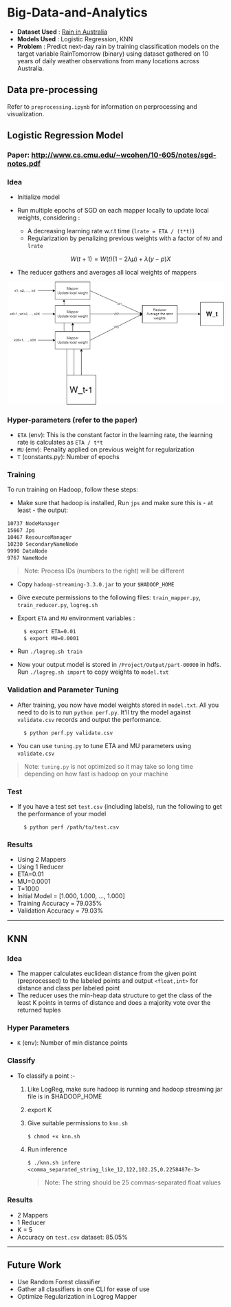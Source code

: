 # Big-Data-and-Analytics
- **Dataset Used** : [Rain in Australia](https://www.kaggle.com/datasets/jsphyg/weather-dataset-rattle-package)
- **Models Used** : Logistic Regression, KNN
- **Problem** : Predict next-day rain by training classification models on the target variable RainTomorrow (binary) using dataset gathered on 10 years of daily weather observations from many locations across Australia. 


## Data pre-processing
Refer to `preprocessing.ipynb` for information on perprocessing and visualization.

 ## Logistic Regression Model
 ### Paper: http://www.cs.cmu.edu/~wcohen/10-605/notes/sgd-notes.pdf
 ### Idea
- Initialize model
- Run multiple epochs of SGD on each mapper locally to update local weights, considering :
    - A decreasing learning rate w.r.t time (`lrate = ETA / (t*t)`)
    - Regularization by penalizing previous weights with a factor of `MU` and `lrate`

    $$
    W(t+1) = W(t) (1 - 2\lambda\mu) + \lambda(y - p)X
    $$
- The reducer gathers and averages all local weights of mappers  

![Diagram](./big_data.drawio.png)

 ### Hyper-parameters (refer to the paper)
 - `ETA` (env): This is the constant factor in the learning rate, the learning rate is calculates as `ETA / t*t`
 - `MU` (env): Penality applied on previous weight for regularization
 - `T` (constants.py): Number of epochs

 ### Training
 To run training on Hadoop, follow these steps:
- Make sure that hadoop is installed, Run `jps` and make sure this is - at least - the output:

```
10737 NodeManager
15667 Jps
10467 ResourceManager
10230 SecondaryNameNode
9990 DataNode
9767 NameNode
```

> Note: Process IDs (numbers to the right) will be different

- Copy `hadoop-streaming-3.3.0.jar` to your `$HADOOP_HOME`
- Give execute permissions to the following files: `train_mapper.py`, `train_reducer.py`, `logreg.sh`
- Export `ETA` and `MU` environment variables :
    
        $ export ETA=0.01
        $ export MU=0.0001 

- Run `./logreg.sh train`
- Now your output model is stored in `/Project/Output/part-00000` in hdfs. Run `./logreg.sh import` to copy weights to `model.txt`

### Validation and Parameter Tuning
- After training, you now have model weights stored in `model.txt`. All you need to do is to run `python perf.py`. It'll try the model against `validate.csv` records and output the performance.

        $ python perf.py validate.csv

- You can use `tuning.py` to tune ETA and MU parameters using `validate.csv`
> Note: `tuning.py` is not optimized so it may take so long time depending on how fast is hadoop on your machine

### Test
- If you have a test set `test.csv` (including labels), run the following to get the performance of your model

        $ python perf /path/to/test.csv


### Results
- Using 2 Mappers
- Using 1 Reducer
- ETA=0.01
- MU=0.0001
- T=1000
- Initial Model = [1.000, 1.000, ..., 1.000]
- Training Accuracy = 79.035%
- Validation Accuracy = 79.03%

---
## KNN
### Idea
- The mapper calculates euclidean distance from the given point (preprocessed) to the labeled points and output `<float,int>` for distance and class per labeled point
- The reducer uses the min-heap data structure to get the class of the least K points in terms of distance and does a majority vote over the returned tuples

### Hyper Parameters
- `K` (env): Number of min distance points

### Classify
- To classify a point :-
  1. Like LogReg, make sure hadoop is running and hadoop streaming jar file is in $HADOOP_HOME
  2. export K
  3. Give suitable permissions to `knn.sh`
        
        ```
        $ chmod +x knn.sh
        ```
  4. Run inference
        ```
        $ ./knn.sh infere <comma_separated_string_like_12,122,102.25,0.2258487e-3>
        ```
        > Note: The string should be 25 commas-separated float values

### Results
- 2 Mappers
- 1 Reducer
- K = 5
- Accuracy on `test.csv` dataset: 85.05%

---
## Future Work
- Use Random Forest classifier
- Gather all classifiers in one CLI for ease of use
- Optimize Regularization in Logreg Mapper